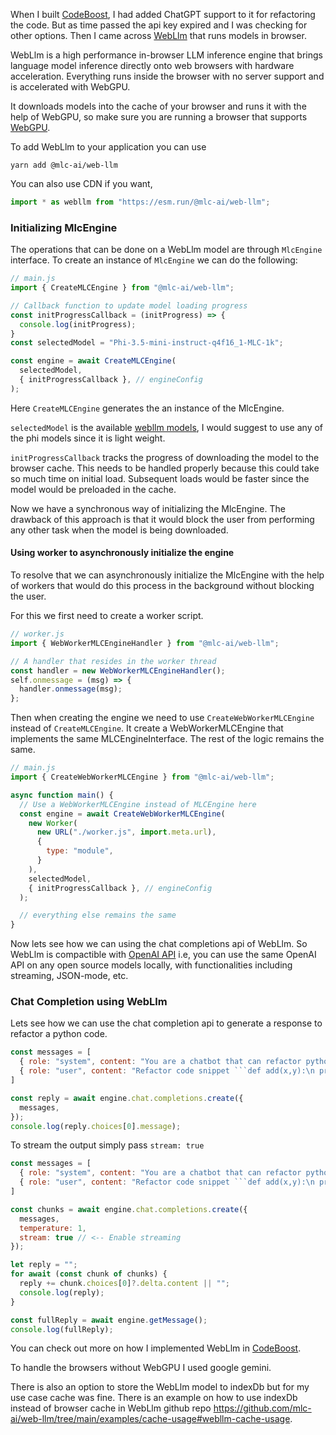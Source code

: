 When I built [CodeBoost](https://github.com/abhirampai/CodeBoost), I had added ChatGPT support to it for refactoring the code. But as time passed the api key expired and I was checking for other options. Then I came across [WebLlm](https://github.com/mlc-ai/web-llm) that runs models in browser.

WebLlm is a high performance in-browser LLM inference engine that brings language model inference directly onto web browsers with hardware acceleration. Everything runs inside the browser with no server support and is accelerated with WebGPU.

It downloads models into the cache of your browser and runs it with the help of WebGPU, so make sure you are running a browser that supports [WebGPU](https://caniuse.com/?search=WebGPU).

To add WebLlm to your application you can use

```console
yarn add @mlc-ai/web-llm
```

You can also use CDN if you want,

```javascript
import * as webllm from "https://esm.run/@mlc-ai/web-llm";
```

### Initializing MlcEngine
The operations that can be done on a WebLlm model are through `MlcEngine` interface. To create an instance of `MlcEngine` we can do the following:

```javascript
// main.js
import { CreateMLCEngine } from "@mlc-ai/web-llm";

// Callback function to update model loading progress
const initProgressCallback = (initProgress) => {
  console.log(initProgress);
}
const selectedModel = "Phi-3.5-mini-instruct-q4f16_1-MLC-1k";

const engine = await CreateMLCEngine(
  selectedModel,
  { initProgressCallback }, // engineConfig
);
```

Here `CreateMLCEngine` generates the an instance of the MlcEngine.

`selectedModel` is the available [webllm models](https://github.com/mlc-ai/web-llm/blob/main/src/config.ts#L293), I would suggest to use any of the phi models since it is light weight.

`initProgressCallback` tracks the progress of downloading the model to the browser cache. This needs to be handled properly because this could take so much time on initial load. Subsequent loads would be faster since the model would be preloaded in the cache.

Now we have a synchronous way of initializing the MlcEngine. The drawback of this approach is that it would block the user from performing any other task when the model is being downloaded.

#### Using worker to asynchronously initialize the engine
To resolve that we can asynchronously initialize the MlcEngine with the help of workers that would do this process in the background without blocking the user.

For this we first need to create a worker script.
```javascript
// worker.js
import { WebWorkerMLCEngineHandler } from "@mlc-ai/web-llm";

// A handler that resides in the worker thread
const handler = new WebWorkerMLCEngineHandler();
self.onmessage = (msg) => {
  handler.onmessage(msg);
};
```

Then when creating the engine we need to use `CreateWebWorkerMLCEngine` instead of `CreateMLCEngine`. It create a WebWorkerMLCEngine that implements the same MLCEngineInterface. The rest of the logic remains the same.
```javascript
// main.js
import { CreateWebWorkerMLCEngine } from "@mlc-ai/web-llm";

async function main() {
  // Use a WebWorkerMLCEngine instead of MLCEngine here
  const engine = await CreateWebWorkerMLCEngine(
    new Worker(
      new URL("./worker.js", import.meta.url), 
      {
        type: "module",
      }
    ),
    selectedModel,
    { initProgressCallback }, // engineConfig
  );

  // everything else remains the same
}
```

Now lets see how we can using the chat completions api of WebLlm. So WebLlm is compactible with [OpenAI API](https://platform.openai.com/docs/api-reference/chat) i.e, you can use the same OpenAI API on any open source models locally, with functionalities including streaming, JSON-mode, etc.

### Chat Completion using WebLlm

Lets see how we can use the chat completion api to generate a response to refactor a python code.

```javascript
const messages = [
  { role: "system", content: "You are a chatbot that can refactor python code." },
  { role: "user", content: "Refactor code snippet ```def add(x,y):\n print(x+y)\n\nadd(1, 2)\n```" },
]

const reply = await engine.chat.completions.create({
  messages,
});
console.log(reply.choices[0].message);
```

To stream the output simply pass `stream: true`

```javascript
const messages = [
  { role: "system", content: "You are a chatbot that can refactor python code." },
  { role: "user", content: "Refactor code snippet ```def add(x,y):\n print(x+y)\n\nadd(1, 2)\n```" },
]

const chunks = await engine.chat.completions.create({
  messages,
  temperature: 1,
  stream: true // <-- Enable streaming
});

let reply = "";
for await (const chunk of chunks) {
  reply += chunk.choices[0]?.delta.content || "";
  console.log(reply);
}

const fullReply = await engine.getMessage();
console.log(fullReply);
```

You can check out more on how I implemented WebLlm in [CodeBoost](https://github.com/abhirampai/CodeBoost).

To handle the browsers without WebGPU I used google gemini.

There is also an option to store the WebLlm model to indexDb but for my use case cache was fine. There is an example on how to use indexDb instead of browser cache in WebLlm github repo https://github.com/mlc-ai/web-llm/tree/main/examples/cache-usage#webllm-cache-usage.

